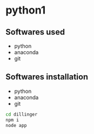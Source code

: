 # python1
## Softwares used
- python
- anaconda
- git

## Softwares installation
- python
- anaconda
- git
```sh
cd dillinger
npm i
node app
```